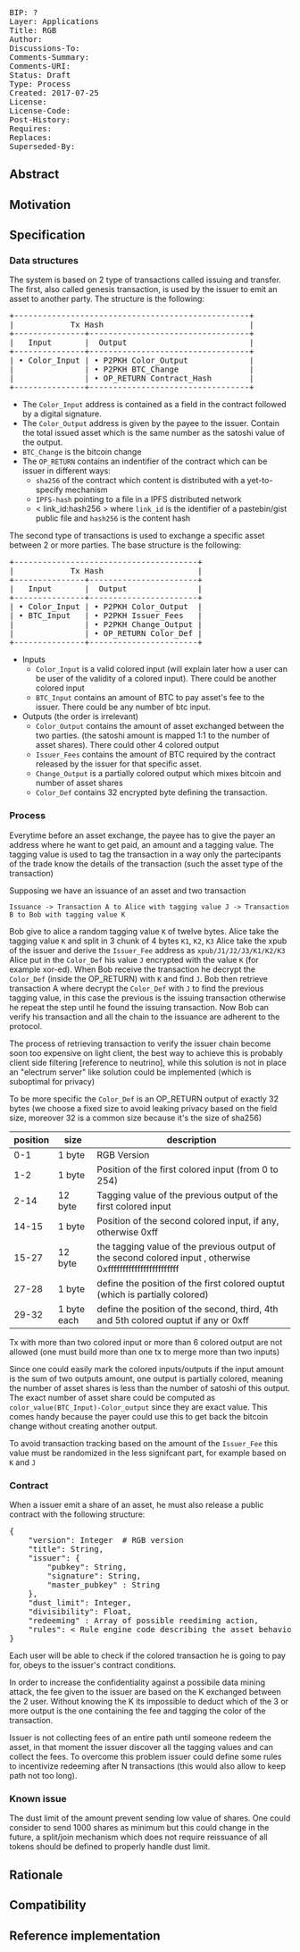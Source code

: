 <pre>
BIP: ?
Layer: Applications
Title: RGB
Author:
Discussions-To:
Comments-Summary:
Comments-URI:
Status: Draft
Type: Process
Created: 2017-07-25
License:
License-Code:
Post-History:
Requires:
Replaces:
Superseded-By:
</pre>


## Abstract

## Motivation

## Specification

### Data structures

The system is based on 2 type of transactions called issuing and transfer. The first, also called genesis transaction, is used by the issuer to emit an asset to another party. The structure is the following:

<pre>
+--------------------------------------------------+
|            Tx Hash                               |
+---------------+----------------------------------+
|   Input       |  Output                          |
+---------------+----------------------------------+               
| • Color_Input | • P2PKH Color_Output             |
|               | • P2PKH BTC_Change               |
|               | • OP_RETURN Contract_Hash        |
+---------------+----------------------------------+
</pre>

* The `Color_Input` address is contained as a field in the contract followed by a digital signature.
* The `Color_Output` address is given by the payee to the issuer. Contain the total issued asset which is the same number as the satoshi value of the output.
* `BTC_Change` is the bitcoin change
* The `OP_RETURN` contains an indentifier of the contract which can be issuer in different ways:
	* `sha256` of the contract which content is distributed with a yet-to-specify mechanism
	* `IPFS-hash` pointing to a file in a IPFS distributed network
	* < link_id:hash256 > where `link_id` is the identifier of a pastebin/gist public file and `hash256` is the content hash


The second type of transactions is used to exchange a specific asset between 2 or more parties. The base structure is the following:

<pre>
+---------------------------------------+
|            Tx Hash                    |
+---------------+-----------------------+
|   Input       |  Output               |
+---------------+-----------------------+              
| • Color_Input | • P2PKH Color_Output  |
| • BTC_Input   | • P2PKH Issuer_Fees   |
|               | • P2PKH Change_Output |
|               | • OP_RETURN Color_Def |
+---------------+-----------------------+
</pre>

* Inputs
	* `Color_Input` is a valid colored input (will explain later how a user can be user of the validity of a colored input). There could be another colored input
	* `BTC_Input` contains an amount of BTC to pay asset's fee to the issuer. There could be any number of btc input.
* Outputs (the order is irrelevant)
	* `Color_Output` contains the amount of asset exchanged between the two parties. (the satoshi amount is mapped 1:1 to the number of asset shares). There could other 4 colored output
	* `Issuer_Fees` contains the amount of BTC required by the contract released by the issuer for that specific asset.
	* `Change_Output` is a partially colored output which mixes bitcoin and number of asset shares
	* `Color_Def` contains 32 encrypted byte defining the transaction.

### Process

Everytime before an asset exchange, the payee has to give the payer an address where he want to get paid, an amount and a tagging value.
The tagging value is used to tag the transaction in a way only the partecipants of the trade know the details of the transaction (such the asset type of the transaction)

Supposing we have an issuance of an asset and two transaction

```
Issuance -> Transaction A to Alice with tagging value J -> Transaction B to Bob with tagging value K
```

Bob give to alice a random tagging value `K` of twelve bytes.
Alice take the tagging value `K` and split in 3 chunk of 4 bytes `K1`, `K2`, `K3`
Alice take the xpub of the issuer and derive the `Issuer_Fee` address as `xpub/J1/J2/J3/K1/K2/K3`
Alice put in the `Color_Def` his value `J` encrypted with the value `K` (for example xor-ed).
When Bob receive the transaction he decrypt the `Color_Def` (inside the OP_RETURN) with `K` and find `J`. Bob then retrieve transaction A where decrypt the `Color_Def` with `J` to find the previous tagging value, in this case the previous is the issuing transaction otherwise he repeat the step until he found the issuing transaction. Now Bob can verify his transaction and all the chain to the issuance are adherent to the protocol.

The process of retrieving transaction to verify the issuer chain become soon too expensive on light client, the best way to achieve this is probably client side filtering [reference to neutrino], while this solution is not in place an "electrum server" like solution could be implemented (which is suboptimal for privacy)

To be more specific the `Color_Def` is an OP_RETURN output of exactly 32 bytes (we choose a fixed size to avoid leaking privacy based on the field size, moreover 32 is a common size because it's the size of sha256)

position | size | description
--- | --- | ---
0-1 | 1 byte | RGB Version
1-2 | 1 byte | Position of the first colored input (from 0 to 254)
2-14 | 12 byte | Tagging value of the previous output of the first colored input
14-15 | 1 byte | Position of the second colored input, if any, otherwise 0xff
15-27 | 12 byte | the tagging value of the previous output of the second colored input , otherwise 0xffffffffffffffffffffffff
27-28 | 1 byte | define the position of the first colored ouptut (which is partially colored)
29-32 | 1 byte each | define the position of the second, third, 4th and 5th colored ouptut if any or 0xff

Tx with more than two colored input or more than 6 colored output are not allowed (one must build more than one tx to merge more than two inputs)

Since one could easily mark the colored inputs/outputs if the input amount is the sum of two outputs amount, one output is partially colored, meaning the number of asset shares is less than the number of satoshi of this output. The exact number of asset share could be computed as `color_value(BTC_Input)-Color_output` since they are exact value. This comes handy because the payer could use this to get back the bitcoin change without creating another output.

To avoid transaction tracking based on the amount of the `Issuer_Fee` this value must be randomized in the less signifcant part, for example based on `K` and `J`

### Contract

When a issuer emit a share of an asset, he must also release a public contract with the following structure: <br>
<pre>
{
	"version": Integer  # RGB version
	"title": String,
	"issuer": {
		"pubkey": String,
		"signature": String,
		"master_pubkey" : String
	},
	"dust_limit": Integer,
	"divisibility": Float,
	"redeeming" : Array of possible reediming action,
	"rules": < Rule engine code describing the asset behavior >  ## RULES TO BE DEFINED
}
</pre>

Each user will be able to check if the colored transaction he is going to pay for, obeys to the issuer's contract conditions.

In order to increase the confidentiality against a possibile data mining attack, the fee given to the issuer are based on the K exchanged between the 2 user. Without knowing the K its impossible to deduct which of the 3 or more output is the one containing the fee and tagging the color of the transaction.

Issuer is not collecting fees of an entire path until someone redeem the asset, in that moment the issuer discover all the tagging values and can collect the fees. To overcome this problem issuer could define some rules to incentivize redeeming after N transactions (this would also allow to keep path not too long).

### Known issue

The dust limit of the amount prevent sending low value of shares. One could consider to send 1000 shares as minimum but this could change in the future, a split/join mechanism which does not require reissuance of all tokens should be defined to properly handle dust limit.

## Rationale

## Compatibility

## Reference implementation

